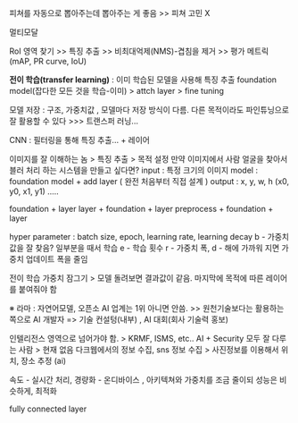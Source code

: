 피쳐를 자동으로 뽑아주는데 뽑아주는 게 좋음 >> 피쳐 고민 X

멀티모달

RoI 영역 찾기 >> 특징 추출 >> 비최대억제(NMS)-겹침을 제거 >> 평가 메트릭(mAP, PR curve, IoU)

**전이 학습(transfer learning)** : 이미 학습된 모델을 사용해 특징 추출 
		 foundation model(잡다한 모든 것을 학습-이미) > attch layer > fine tuning

모델 저장 : 구조, 가중치값 , 모델마다 저장 방식이 다름. 
다른 목적이라도 파인튜닝으로 잘 활용할 수 있다  >>> 트랜스퍼 러닝...

CNN : 필터링을 통해 특징 추출... + 레이어

이미지를 잘 이해하는 놈 > 특징 추출 > 목적 설정 
만약 이미지에서 사람 얼굴을 찾아서 블러 처리 하는 시스템을 만들고 싶다면?
input : 특정 크기의 이미지
model : foundation model + add layer ( 완전 처음부터 직접 설계 )
output : x, y, w, h (x0, y0, x1, y1) .....

foundation + layer
layer + foundation + layer
preprocess + foundation + layer 

hyper parameter : batch size, epoch, learning rate, learning decay
b - 가중치값을 잘 찾음? 일부분을 때서 학습 
e - 학습 횟수
r - 가중치 폭, 
d - 해에 가까워 지면 가중치 업데이트 폭을 줄임 


전이 학습
가중치 잠그기 > 모델 돌려보면 결과값이 같음.
마지막에 목적에 따른 레이어를 붙여줘야 함 




※ 라마 : 자연어모델, 오픈소 
AI 업계는 1위 아니면 안씀. >> 원천기술보다는 활용하는 쪽으로 
AI 개발자 => 기술 컨설텅(내부) , AI 대회(회사 기술력 홍보)

인텔리전스 영역으로 넘어가야 함. > KRMF, ISMS, etc..
AI + Security 모두 잘 다루는 사람 > 현재 없음
다크웹에서의 정보 수집, sns 정보 수집 > 사진정보를 이용해서 위치, 장소 추정 (ai)

속도 - 실시간 처리, 
경량화 - 온디바이스 , 아키텍쳐와 가중치를 조금 줄이되 성능은 비슷하게, 최적화

fully connected layer 